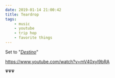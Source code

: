 ```yaml
---
date: 2019-01-14 21:00:42
title: Teardrop
tags:
    - music
    - youtube
    - trip hop
    - favorite things
---
```


Set to "[_Destino_](https://en.wikipedia.org/wiki/Destino)"

https://www.youtube.com/watch?v=mV40xyl9bRA

💗💗💗
